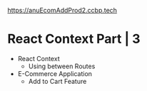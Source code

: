 https://anuEcomAddProd2.ccbp.tech

# React Context Part | 3

- React Context
  - Using between Routes
- E-Commerce Application
  - Add to Cart Feature

